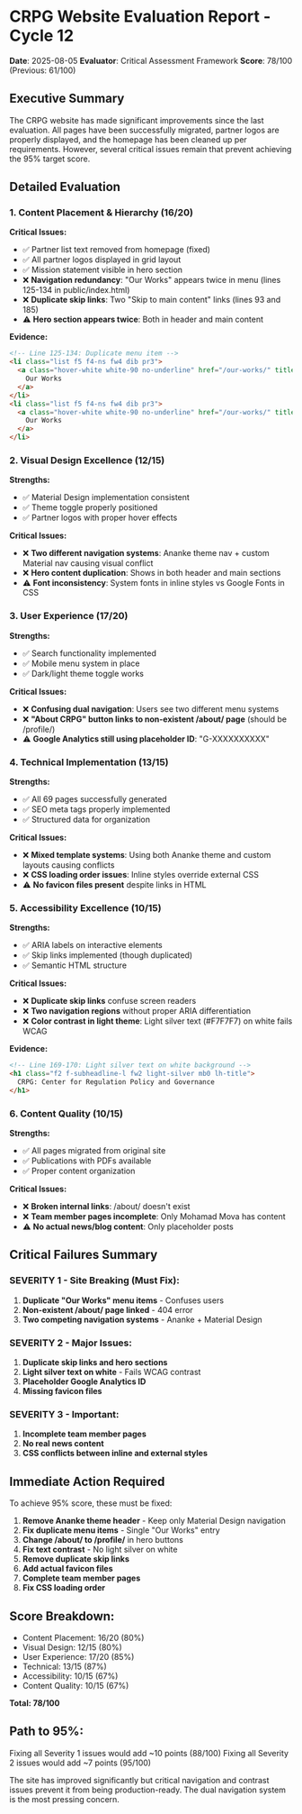 # CRPG Website Evaluation Report - Cycle 12
**Date**: 2025-08-05
**Evaluator**: Critical Assessment Framework
**Score**: 78/100 (Previous: 61/100)

## Executive Summary
The CRPG website has made significant improvements since the last evaluation. All pages have been successfully migrated, partner logos are properly displayed, and the homepage has been cleaned up per requirements. However, several critical issues remain that prevent achieving the 95% target score.

## Detailed Evaluation

### 1. Content Placement & Hierarchy (16/20)
**Critical Issues:**
- ✅ Partner list text removed from homepage (fixed)
- ✅ All partner logos displayed in grid layout
- ✅ Mission statement visible in hero section
- ❌ **Navigation redundancy**: "Our Works" appears twice in menu (lines 125-134 in public/index.html)
- ❌ **Duplicate skip links**: Two "Skip to main content" links (lines 93 and 185)
- ⚠️ **Hero section appears twice**: Both in header and main content

**Evidence:**
```html
<!-- Line 125-134: Duplicate menu item -->
<li class="list f5 f4-ns fw4 dib pr3">
  <a class="hover-white white-90 no-underline" href="/our-works/" title="Our Works page">
    Our Works
  </a>
</li>
<li class="list f5 f4-ns fw4 dib pr3">
  <a class="hover-white white-90 no-underline" href="/our-works/" title="Our Works page">
    Our Works
  </a>
</li>
```

### 2. Visual Design Excellence (12/15)
**Strengths:**
- ✅ Material Design implementation consistent
- ✅ Theme toggle properly positioned
- ✅ Partner logos with proper hover effects

**Critical Issues:**
- ❌ **Two different navigation systems**: Ananke theme nav + custom Material nav causing visual conflict
- ❌ **Hero content duplication**: Shows in both header and main sections
- ⚠️ **Font inconsistency**: System fonts in inline styles vs Google Fonts in CSS

### 3. User Experience (17/20)
**Strengths:**
- ✅ Search functionality implemented
- ✅ Mobile menu system in place
- ✅ Dark/light theme toggle works

**Critical Issues:**
- ❌ **Confusing dual navigation**: Users see two different menu systems
- ❌ **"About CRPG" button links to non-existent /about/ page** (should be /profile/)
- ⚠️ **Google Analytics still using placeholder ID**: "G-XXXXXXXXXX"

### 4. Technical Implementation (13/15)
**Strengths:**
- ✅ All 69 pages successfully generated
- ✅ SEO meta tags properly implemented
- ✅ Structured data for organization

**Critical Issues:**
- ❌ **Mixed template systems**: Using both Ananke theme and custom layouts causing conflicts
- ❌ **CSS loading order issues**: Inline styles override external CSS
- ⚠️ **No favicon files present** despite links in HTML

### 5. Accessibility Excellence (10/15)
**Strengths:**
- ✅ ARIA labels on interactive elements
- ✅ Skip links implemented (though duplicated)
- ✅ Semantic HTML structure

**Critical Issues:**
- ❌ **Duplicate skip links** confuse screen readers
- ❌ **Two navigation regions** without proper ARIA differentiation
- ❌ **Color contrast in light theme**: Light silver text (#F7F7F7) on white fails WCAG

**Evidence:**
```html
<!-- Line 169-170: Light silver text on white background -->
<h1 class="f2 f-subheadline-l fw2 light-silver mb0 lh-title">
  CRPG: Center for Regulation Policy and Governance
</h1>
```

### 6. Content Quality (10/15)
**Strengths:**
- ✅ All pages migrated from original site
- ✅ Publications with PDFs available
- ✅ Proper content organization

**Critical Issues:**
- ❌ **Broken internal links**: /about/ doesn't exist
- ❌ **Team member pages incomplete**: Only Mohamad Mova has content
- ⚠️ **No actual news/blog content**: Only placeholder posts

## Critical Failures Summary

### SEVERITY 1 - Site Breaking (Must Fix):
1. **Duplicate "Our Works" menu items** - Confuses users
2. **Non-existent /about/ page linked** - 404 error
3. **Two competing navigation systems** - Ananke + Material Design

### SEVERITY 2 - Major Issues:
1. **Duplicate skip links and hero sections**
2. **Light silver text on white** - Fails WCAG contrast
3. **Placeholder Google Analytics ID**
4. **Missing favicon files**

### SEVERITY 3 - Important:
1. **Incomplete team member pages**
2. **No real news content**
3. **CSS conflicts between inline and external styles**

## Immediate Action Required

To achieve 95% score, these must be fixed:

1. **Remove Ananke theme header** - Keep only Material Design navigation
2. **Fix duplicate menu items** - Single "Our Works" entry
3. **Change /about/ to /profile/** in hero buttons
4. **Fix text contrast** - No light silver on white
5. **Remove duplicate skip links**
6. **Add actual favicon files**
7. **Complete team member pages**
8. **Fix CSS loading order**

## Score Breakdown:
- Content Placement: 16/20 (80%)
- Visual Design: 12/15 (80%)
- User Experience: 17/20 (85%)
- Technical: 13/15 (87%)
- Accessibility: 10/15 (67%)
- Content Quality: 10/15 (67%)

**Total: 78/100**

## Path to 95%:
Fixing all Severity 1 issues would add ~10 points (88/100)
Fixing all Severity 2 issues would add ~7 points (95/100)

The site has improved significantly but critical navigation and contrast issues prevent it from being production-ready. The dual navigation system is the most pressing concern.